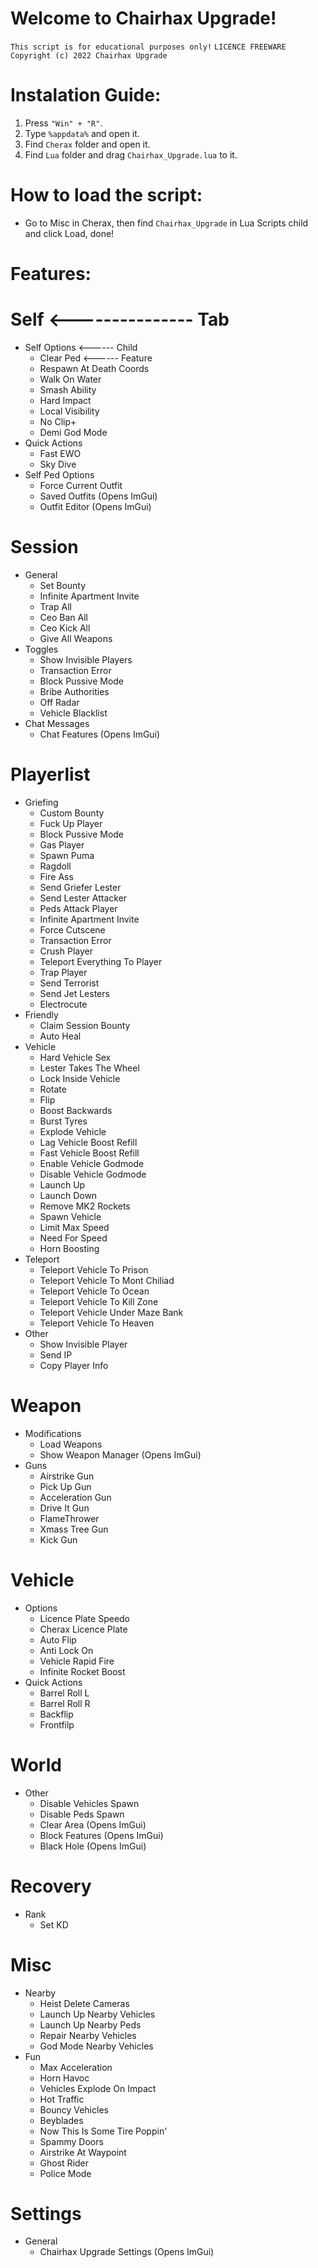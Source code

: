 # Welcome to Chairhax Upgrade!

`This script is for educational purposes only!`
`LICENCE FREEWARE`
`Copyright (c) 2022 Chairhax Upgrade`

# Instalation Guide:

1. Press `"Win" + "R"`.
2. Type `%appdata%` and open it.
3. Find `Cherax` folder and open it.
4. Find `Lua` folder and drag `Chairhax_Upgrade.lua` to it.


# How to load the script:

- Go to Misc in Cherax, then find `Chairhax_Upgrade` in Lua Scripts child and click Load, done!


# Features:
# Self <--------------- Tab
 - Self Options <------ Child
    + Clear Ped <------ Feature
    + Respawn At Death Coords
    + Walk On Water
    + Smash Ability
    + Hard Impact
    + Local Visibility
    + No Clip+
    + Demi God Mode 
 - Quick Actions
    + Fast EWO
    + Sky Dive
 - Self Ped Options
    + Force Current Outfit
    + Saved Outfits (Opens ImGui)
    + Outfit Editor (Opens ImGui)

# Session
 - General 
    + Set Bounty
    + Infinite Apartment Invite
    + Trap All 
    + Ceo Ban All
    + Ceo Kick All
    + Give All Weapons
 - Toggles
    + Show Invisible Players
    + Transaction Error
    + Block Pussive Mode
    + Bribe Authorities
    + Off Radar
    + Vehicle Blacklist
 - Chat Messages 
    + Chat Features (Opens ImGui)

# Playerlist
 - Griefing 
    + Custom Bounty
    + Fuck Up Player
    + Block Pussive Mode
    + Gas Player
    + Spawn Puma
    + Ragdoll
    + Fire Ass
    + Send Griefer Lester
    + Send Lester Attacker
    + Peds Attack Player
    + Infinite Apartment Invite
    + Force Cutscene
    + Transaction Error
    + Crush Player
    + Teleport Everything To Player
    + Trap Player
    + Send Terrorist
    + Send Jet Lesters
    + Electrocute
 - Friendly
    + Claim Session Bounty
    + Auto Heal
 - Vehicle
    + Hard Vehicle Sex
    + Lester Takes The Wheel
    + Lock Inside Vehicle
    + Rotate
    + Flip
    + Boost Backwards
    + Burst Tyres
    + Explode Vehicle
    + Lag Vehicle Boost Refill
    + Fast Vehicle Boost Refill
    + Enable Vehicle Godmode
    + Disable Vehicle Godmode
    + Launch Up
    + Launch Down
    + Remove MK2 Rockets
    + Spawn Vehicle
    + Limit Max Speed
    + Need For Speed
    + Horn Boosting
 - Teleport
    + Teleport Vehicle To Prison
    + Teleport Vehicle To Mont Chiliad
    + Teleport Vehicle To Ocean
    + Teleport Vehicle To Kill Zone
    + Teleport Vehicle Under Maze Bank
    + Teleport Vehicle To Heaven
 - Other 
    + Show Invisible Player
    + Send IP 
    + Copy Player Info

# Weapon
 - Modifications
    + Load Weapons
    + Show Weapon Manager (Opens ImGui)
 - Guns
    + Airstrike Gun 
    + Pick Up Gun
    + Acceleration Gun
    + Drive It Gun
    + FlameThrower
    + Xmass Tree Gun
    + Kick Gun

# Vehicle
 - Options
    + Licence Plate Speedo
    + Cherax Licence Plate
    + Auto Flip
    + Anti Lock On
    + Vehicle Rapid Fire
    + Infinite Rocket Boost
 - Quick Actions
    + Barrel Roll L 
    + Barrel Roll R
    + Backflip
    + Frontfilp

# World
 - Other
    + Disable Vehicles Spawn
    + Disable Peds Spawn
    + Clear Area (Opens ImGui)
    + Block Features (Opens ImGui)
    + Black Hole (Opens ImGui)

# Recovery
 - Rank
    + Set KD

# Misc
 - Nearby
    + Heist Delete Cameras
    + Launch Up Nearby Vehicles
    + Launch Up Nearby Peds
    + Repair Nearby Vehicles
    + God Mode Nearby Vehicles
 - Fun 
    + Max Acceleration
    + Horn Havoc
    + Vehicles Explode On Impact
    + Hot Traffic
    + Bouncy Vehicles
    + Beyblades
    + Now This Is Some Tire Poppin'
    + Spammy Doors
    + Airstrike At Waypoint
    + Ghost Rider
    + Police Mode

# Settings
 - General
    + Chairhax Upgrade Settings (Opens ImGui)
